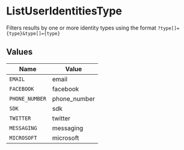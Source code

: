 # ListUserIdentitiesType

Filters results by one or more identity types using the format `?type[]={type}&type[]={type}`


## Values

| Name           | Value          |
| -------------- | -------------- |
| `EMAIL`        | email          |
| `FACEBOOK`     | facebook       |
| `PHONE_NUMBER` | phone_number   |
| `SDK`          | sdk            |
| `TWITTER`      | twitter        |
| `MESSAGING`    | messaging      |
| `MICROSOFT`    | microsoft      |